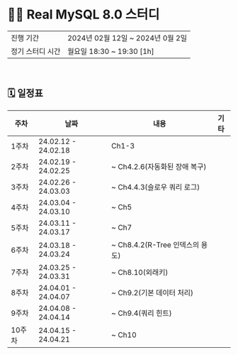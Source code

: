 # 🧑‍💻 Real MySQL 8.0 스터디
<table>
  <tr>
    <td>진행 기간</td>
    <td>2024년 02월 12일 ~ 2024년 0월 2일 </td>
  </tr>
  <tr>
    <td>정기 스터디 시간</td>
    <td>월요일 18:30 ~ 19:30 [1h] </a></td>
  </tr>
</table>

<br />

## 🗓 일정표

| 주차 | 날짜 | 내용 | 기타 |
| --- | --- | ------------- | --- |
| 1주차 | 24.02.12 - 24.02.18 | Ch1-3 | |
| 2주차 | 24.02.19 - 24.02.25 | ~ Ch4.2.6(자동화된 장애 복구) | |
| 3주차 | 24.02.26 - 24.03.03 | ~ Ch4.4.3(슬로우 쿼리 로그) | |
| 4주차 | 24.03.04 - 24.03.10 | ~ Ch5 | |
| 5주차 | 24.03.11 - 24.03.17 | ~ Ch7 | |
| 6주차 | 24.03.18 - 24.03.24 | ~ Ch8.4.2(R-Tree 인덱스의 용도) | |
| 7주차 | 24.03.25 - 24.03.31 | ~ Ch8.10(외래키) | |
| 8주차 | 24.04.01 - 24.04.07 | ~ Ch9.2(기본 데이터 처리) | |
| 9주차 | 24.04.08 - 24.04.14 | ~ Ch9.4(쿼리 힌트) | |
| 10주차 | 24.04.15 - 24.04.21 | ~ Ch10 | |
